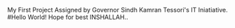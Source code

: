 My First Project Assigned by Governor Sindh Kamran Tessori's IT Iniatiative.
#Hello World!
Hope for best INSHALLAH..
